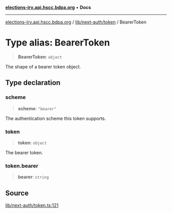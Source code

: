 [**elections-irv.api.hscc.bdpa.org**](../../../../README.md) • **Docs**

***

[elections-irv.api.hscc.bdpa.org](../../../../README.md) / [lib/next-auth/token](../README.md) / BearerToken

# Type alias: BearerToken

> **BearerToken**: `object`

The shape of a bearer token object.

## Type declaration

### scheme

> **scheme**: `"bearer"`

The authentication scheme this token supports.

### token

> **token**: `object`

The bearer token.

### token.bearer

> **bearer**: `string`

## Source

[lib/next-auth/token.ts:121](https://github.com/Xunnamius/elections_irv.api.hscc.bdpa.org/blob/c917ea60595d63d322e4038beb12d08f7d64cdd2/lib/next-auth/token.ts#L121)
